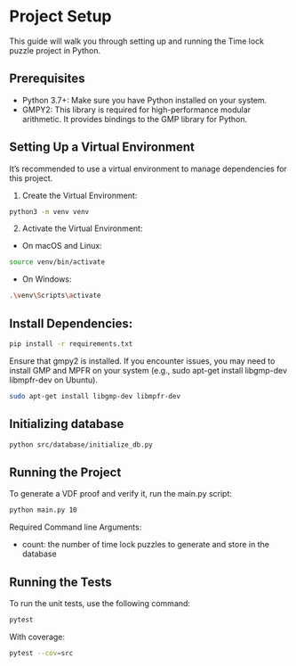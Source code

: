 # Project Setup
This guide will walk you through setting up and running the Time lock puzzle project in Python.

## Prerequisites
 - Python 3.7+: Make sure you have Python installed on your system.
 - GMPY2: This library is required for high-performance modular arithmetic. It provides bindings to the GMP library for Python.

## Setting Up a Virtual Environment
It’s recommended to use a virtual environment to manage dependencies for this project.
1. Create the Virtual Environment:
```bash
python3 -m venv venv
```
2. Activate the Virtual Environment:
 - On macOS and Linux:
```bash
source venv/bin/activate
```
 - On Windows:
```bash
.\venv\Scripts\activate
```

## Install Dependencies:
```bash
pip install -r requirements.txt
```
Ensure that gmpy2 is installed. If you encounter issues, you may need to install GMP and MPFR on your system (e.g., sudo apt-get install libgmp-dev libmpfr-dev on Ubuntu).
```bash
sudo apt-get install libgmp-dev libmpfr-dev
```

## Initializing database
```bash
python src/database/initialize_db.py
```


## Running the Project
To generate a VDF proof and verify it, run the main.py script:
```bash
python main.py 10
```
Required Command line Arguments:
 - count: the number of time lock puzzles to generate and store in the database

## Running the Tests
To run the unit tests, use the following command:
```bash
pytest
```
With coverage:
```bash
pytest --cov=src
```